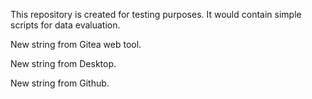 This repository is created for testing purposes.
It would contain simple scripts for data evaluation.

New string from Gitea web tool.

New string from Desktop.

New string from Github.
